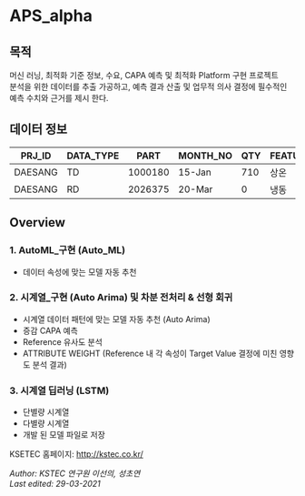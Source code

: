 # APS_alpha
 


## 목적
머신 러닝, 최적화 기준 정보, 수요, CAPA 예측 및 최적화 Platform 구현 프로젝트    
분석을 위한 데이터를 추출 가공하고, 예측 결과 산출 및 업무적 의사 결정에 필수적인 예측 수치와 근거를 제시 한다.   

## 데이터 정보

| PRJ_ID   |  DATA_TYPE | PART | MONTH_NO | QTY  |  FEATURE_1 |  FEATURE_2  | 	FEATURE_3  |	FEATURE_4 | 	FEATURE_5 |
| ------- | ------- | ------- | ------- | ------- | ------- | ------- | ------- | ------- | ------- | 
|  DAESANG  |  TD   | 1000180 | 15-Jan    | 710  | 상온     | 100110100 | B2B | X  | C |
|  DAESANG  |  RD   | 2026375 | 20-Mar     | 0   | 냉동     | 997680140 | B2B | X | A |


## Overview
### 1. AutoML_구현 (Auto_ML)
 - 데이터 속성에 맞는 모델 자동 추천 
### 2. 시계열_구현 (Auto Arima) 및 차분 전처리 & 선형 회귀
 - 시계열 데이터 패턴에 맞는 모델 자동 추천 (Auto Arima)
 - 증감 CAPA 예측 
 - Reference 유사도 분석 
 - ATTRIBUTE WEIGHT  (Reference 내 각 속성이 Target Value 결정에 미친 영향도 분석 결과)
### 3. 시계열 딥러닝 (LSTM)
 - 단별량 시계열
 - 다별량 시계열
 - 개발 된 모델 파일로 저장 



KSETEC 홈페이지: <http://kstec.co.kr/>   

*Author: KSTEC 연구원 이선의, 성초연     
Last edited: 29-03-2021*
